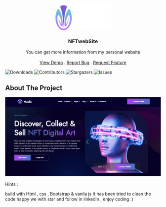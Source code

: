 <br/>
<p align="center">
  <a href="https://arshiafarrokhi.github.io/NFTwebSite/">
    <img src="assets\images\101.png" alt="Logo" width="180" height="80">
  </a>

  <h3 align="center">NFTwebSite</h3>

  <p align="center">
    You can get more information from my personal website
    <br/>
    <br/>
    <a href="https://arshiafarrokhi.github.io/NFTwebSite/">View Demo</a>
    .
    <a href="https://arshiafarrokhi.github.io/NFTwebSite/issues">Report Bug</a>
    .
    <a href="https://arshiafarrokhi.github.io/NFTwebSite/issues">Request Feature</a>
  </p>
</p>

![Downloads](https://img.shields.io/github/downloads/arshiafarrokhi/BitCoinLivePrice/total) ![Contributors](https://img.shields.io/github/contributors/arshiafarrokhi/BitCoinLivePrice?color=dark-green) ![Stargazers](https://img.shields.io/github/stars/arshiafarrokhi/BitCoinLivePrice?style=social) ![Issues](https://img.shields.io/github/issues/arshiafarrokhi/BitCoinLivePrice) 

## About The Project

<img src="assets\images\Untitled.png" alt="about">

Hints :

build with Html , css , Bootstrap & vanila js
It has been tried to clean the code
happy we with star and follow in linkedin , enjoy coding :)



